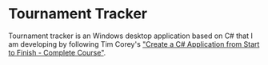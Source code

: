 # Tournament Tracker

Tournament tracker is an Windows desktop application based on C# that I am developing by following Tim Corey's ["Create a C# Application from Start to Finish - Complete Course"](https://youtu.be/wfWxdh-_k_4?si=V-_n2-aTKOoJ6hao).
